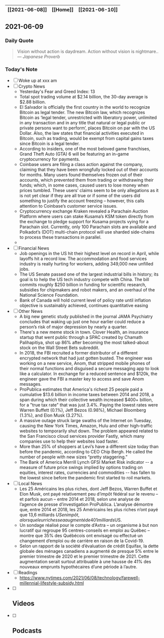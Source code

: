 | [[2021-06-08]] | [[Home]] | [[2021-06-10]] |
| :------------: | :------: | :------------: |

## 2021-06-09 

### Daily Quote
> Vision without action is daydream. Action without vision is nightmare..
> &mdash; <cite>Japanese Proverb</cite>

### Today's Note
- [ ] Woke up at xxx am
- [ ] Crypto News
	- Yesterday's Fear and Greed Index: 13
	- Total spot trading volume at $2.14 billion, the 30-day average is $2.88 billion.
	- El Salvador is officially the first country in the world to recognize Bitcoin as legal tender. The new Bitcoin law, which recognizes Bitcoin as ‘legal tender, unrestricted with liberatory power, unlimited in any transaction and in any title that natural or legal public or private persons want to perform’, places Bitcoin on par with the US Dollar. Also, the law states that financial activities executed in Bitcoin, such as trading, would be exempt from capital gains taxes since Bitcoin is a legal tender.
	- According to insiders, one of the most beloved game franchises, Grand Theft Auto (GTA) 6 will be featuring an in-game cryptocurrency for payments.
	- Coinbase users are filing a class action against the company, claiming that they have been wrongfully locked out of their accounts for months. Many users found themselves frozen out of their accounts, which prevented them from trading or withdrawing their funds; which, in some cases, caused users to lose money when prices tumbled. These users’ claims seem to be only allegations as it is not yet clear if they are all true or if some of the users did something to justify the account freezing – however, this calls attention to Coinbase’s customer service issues.
	- Cryptocurrency exchange Kraken revealed a Parachain Auction Platform where users can stake Kusama’s KSM token directly from the exchange to pledge support for Kusama projects vying for a Parachain slot. Currently, only 100 Parachain slots are available and Polkadot’s (DOT) multi-chain protocol will use sharded side-chains to process these transactions in parallel. 
	- 
- [ ] Financial News
	- Job openings in the US hit their highest level on record in April, while layoffs hit a record low. The accommodation and food services industry is really hurting for workers, adding 349,000 new unfilled jobs.
	- The US Senate passed one of the largest industrial bills in history; its goal is to help the US tech industry compete with China. The bill commits roughly $250 billion in funding for scientific research, subsidies for chipmakers and robot makers, and an overhaul of the National Science Foundation.
	- Bank of Canada will hold current level of policy rate until inflation objective is sustainably achieved, continues quantitative easing
- [ ] Other News
	- A big new genetic study published in the journal JAMA Psychiatry concludes that waking up just one hour earlier could reduce a person’s risk of major depression by nearly a quarter.
	- There's a new meme stock in town. Clover Health, an insurance startup that went public through a SPAC created by Chamath Palihapitiya, shot up 86% after becoming the most talked-about stock on the Wall Street Bets subreddit.
	- In 2018, the FBI recruited a former distributor of a different encrypted network that had just gotten busted. The engineer was working on a new service, Anom, that stripped mobile phones of their normal functions and disguised a secure messaging app to look like a calculator. In exchange for a reduced sentence and $120k, the engineer gave the FBI a master key to access and save Anom messages.
	- ProPublica estimates that America's richest 25 people paid a cumulative $13.6 billion in income taxes between 2014 and 2018, a span during which their collective wealth increased $400+ billion, for a "true tax rate" that was just 3.4%. Paying the lowest rates were Warren Buffett (0.1%), Jeff Bezos (0.98%), Michael Bloomberg (1.3%), and Elon Musk (3.27%). 
	- A massive outage struck large swaths of the Internet on Tuesday, causing the New York Times, Amazon, Hulu and other high-traffic websites to temporarily shut down. The problem appeared related to the San Francisco cloud services provider Fastly, which many companies use to help their websites load faster.
	- More than 25% of shoppers at Levi’s have a different size today than before the pandemic, according to CEO Chip Bergh. He called the number of people with new sizes “pretty staggering.”
	- The Bank of America Merrill Lynch GFSI Market Risk indicator -- a measure of future price swings implied by options trading on equities, interest rates, currencies and commodities -- has fallen to the lowest since before the pandemic first started to roil markets. 
- [ ] Local News
	- Les 25 Américains les plus riches, dont Jeff Bezos, Warren Buffet et Elon Musk, ont payé relativement peu d’impôt fédéral sur le revenu – et parfois aucun – entre 2014 et 2018, selon une analyse de l’agence de presse d’investigation ProPublica. L’analyse démontre que, entre 2014 et 2018, les 25 Américains les plus riches n’ont payé que 13,6 milliards $US en impôt, alors que leur richesse a augmenté de 401 milliards $US.
	- Un sondage réalisé pour le compte d’Axtra – un organisme à but non lucratif qui regroupe 95 centres-conseils en emploi au Québec – montre que 35% des Québécois ont envisagé ou effectué un changement d’emploi ou de carrière en raison de la Covid-19.
	- Selon un rapport de la société d’évaluation de crédit Equifax, la dette globale des ménages canadiens a augmenté de presque 5% entre le premier trimestre de 2020 et le premier trimestre de 2021. Cette augmentation serait surtout attribuable à une hausse de 41% des nouveaux emprunts hypothécaires d’une période à l’autre.
- [ ] Readings
	- https://www.nytimes.com/2021/06/08/technology/farewell-millennial-lifestyle-subsidy.html
- [ ] Videos
	- 
- [ ] Podcasts
	- 
